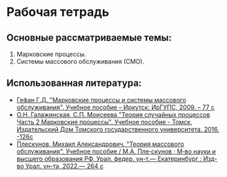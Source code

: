 # Рабочая тетрадь

## Основные рассматриваемые темы:
1. Марковские процессы.
2. Системы массового обслуживания (СМО).

## Использованная литература:
- [Гефан Г.Д. "Марковские процессы и системы массового обслуживания". Учебное пособие – Иркутск: ИрГУПС, 2009. – 77 с](https://sdo2.irgups.ru/pluginfile.php/22437/mod_resource/content/1/%D0%9C%D0%B0%D1%80%D0%BA%D0%BE%D0%B2%D1%81%D0%BA%D0%B8%D0%B5%20%D0%BF%D1%80%D0%BE%D1%86%D0%B5%D1%81%D1%81%D1%8B%20%D0%B8%20%D0%A1%D0%9C%D0%9E.%20%D0%A3%D1%87%D0%B5%D0%B1%D0%BD%D0%BE%D0%B5%20%D0%BF%D0%BE%D1%81%D0%BE%D0%B1%D0%B8%D0%B5.pdf)
- [О.Н. Галажинская, С.П. Моисеева "Теория случайных процессов Часть 2 Марковские процессы". Учебное пособие - Томск, Издательский Дом Томского государственного университета, 2016. -126c](https://vital.lib.tsu.ru/vital/access/services/Download/vtls:000549177/SOURCE1)
- [Плескунов, Михаил Александрович. "Теория массового обслуживания". Учебное пособие / М.А. Пле‑скунов ; М‑во науки и высшего образования РФ, Урал. федер. ун-т.— Екатеринбург : Изд-во Урал. ун-та, 2022.— 264 с](https://elar.urfu.ru/bitstream/10995/117140/1/978-5-7996-3539-8_2022.pdf)